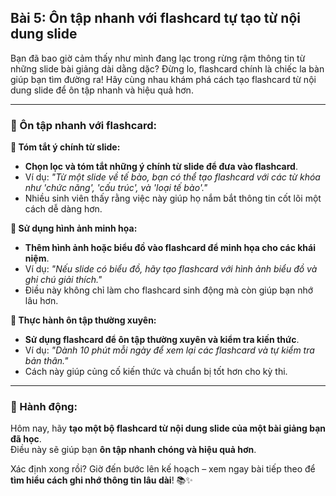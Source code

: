 ## Bài 5: Ôn tập nhanh với flashcard tự tạo từ nội dung slide

Bạn đã bao giờ cảm thấy như mình đang lạc trong rừng rậm thông tin từ những slide bài giảng dài dằng dặc? Đừng lo, flashcard chính là chiếc la bàn giúp bạn tìm đường ra! Hãy cùng nhau khám phá cách tạo flashcard từ nội dung slide để ôn tập nhanh và hiệu quả hơn.

---

### 📌 Ôn tập nhanh với flashcard:

**🔹 Tóm tắt ý chính từ slide:**
- **Chọn lọc và tóm tắt những ý chính từ slide để đưa vào flashcard**.  
- Ví dụ: *"Từ một slide về tế bào, bạn có thể tạo flashcard với các từ khóa như 'chức năng', 'cấu trúc', và 'loại tế bào'."*  
- Nhiều sinh viên thấy rằng việc này giúp họ nắm bắt thông tin cốt lõi một cách dễ dàng hơn.

**🔹 Sử dụng hình ảnh minh họa:**
- **Thêm hình ảnh hoặc biểu đồ vào flashcard để minh họa cho các khái niệm**.  
- Ví dụ: *"Nếu slide có biểu đồ, hãy tạo flashcard với hình ảnh biểu đồ và ghi chú giải thích."*  
- Điều này không chỉ làm cho flashcard sinh động mà còn giúp bạn nhớ lâu hơn.

**🔹 Thực hành ôn tập thường xuyên:**
- **Sử dụng flashcard để ôn tập thường xuyên và kiểm tra kiến thức**.  
- Ví dụ: *"Dành 10 phút mỗi ngày để xem lại các flashcard và tự kiểm tra bản thân."*  
- Cách này giúp củng cố kiến thức và chuẩn bị tốt hơn cho kỳ thi.

---

### 🚀 Hành động:

Hôm nay, hãy **tạo một bộ flashcard từ nội dung slide của một bài giảng bạn đã học**.  
Điều này sẽ giúp bạn **ôn tập nhanh chóng và hiệu quả hơn**.  

Xác định xong rồi? Giờ đến bước lên kế hoạch – xem ngay bài tiếp theo để **tìm hiểu cách ghi nhớ thông tin lâu dài**! 📚✨